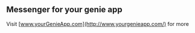 ## Messenger for your genie app

Visit [www.yourGenieApp.com](http://www.yourgenieapp.com/) for more